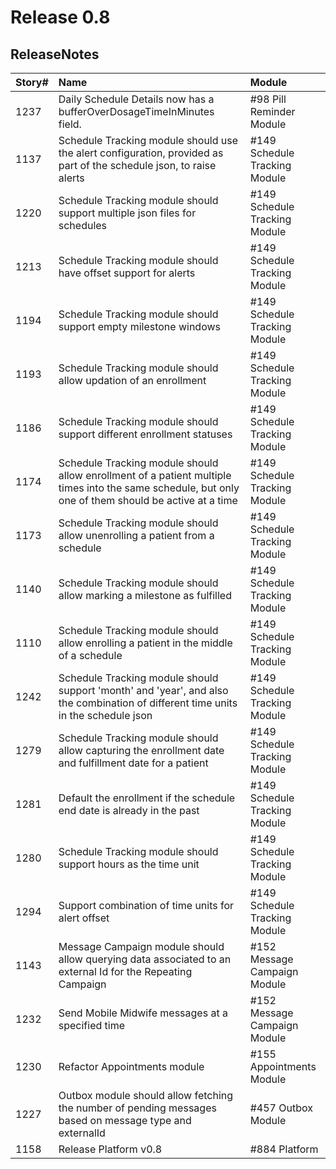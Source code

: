 # Release 0.8 #



## ReleaseNotes ##



| **Story#** | **Name** | **Module** |
|:-----------|:---------|:-----------|
|1237|Daily Schedule Details now has a bufferOverDosageTimeInMinutes field.|#98 Pill Reminder Module|
|1137|Schedule Tracking module should use the alert configuration, provided as part of the schedule json, to raise alerts|#149 Schedule Tracking Module|
|1220|Schedule Tracking module should support multiple json files for schedules|#149 Schedule Tracking Module|
|1213|Schedule Tracking module should have offset support for alerts|#149 Schedule Tracking Module|
|1194|Schedule Tracking module should support empty milestone windows|#149 Schedule Tracking Module|
|1193|Schedule Tracking module should allow updation of an enrollment|#149 Schedule Tracking Module|
|1186|Schedule Tracking module should support different enrollment statuses|#149 Schedule Tracking Module|
|1174|Schedule Tracking module should allow enrollment of a patient multiple times into the same schedule, but only one of them should be active at a time|#149 Schedule Tracking Module|
|1173|Schedule Tracking module should allow unenrolling a patient from a schedule|#149 Schedule Tracking Module|
|1140|Schedule Tracking module should allow marking a milestone as fulfilled|#149 Schedule Tracking Module|
|1110|Schedule Tracking module should allow enrolling a patient in the middle of a schedule|#149 Schedule Tracking Module|
|1242|Schedule Tracking module should support 'month' and 'year', and also the combination of different time units in the schedule json |#149 Schedule Tracking Module|
|1279|Schedule Tracking module should allow capturing the enrollment date and fulfillment date for a patient|#149 Schedule Tracking Module|
|1281|Default the enrollment if the schedule end date is already in the past |#149 Schedule Tracking Module|
|1280|Schedule Tracking module should support hours as the time unit |#149 Schedule Tracking Module|
|1294|Support combination of time units for alert offset|#149 Schedule Tracking Module|
|1143|Message Campaign module should allow querying data associated to an external Id for the Repeating Campaign|#152 Message Campaign Module|
|1232|Send Mobile Midwife messages at a specified time|#152 Message Campaign Module|
|1230|Refactor Appointments module|#155 Appointments Module|
|1227|Outbox module should allow fetching the number of pending messages based on message type and externalId|#457 Outbox Module|
|1158|Release Platform v0.8|#884 Platform|